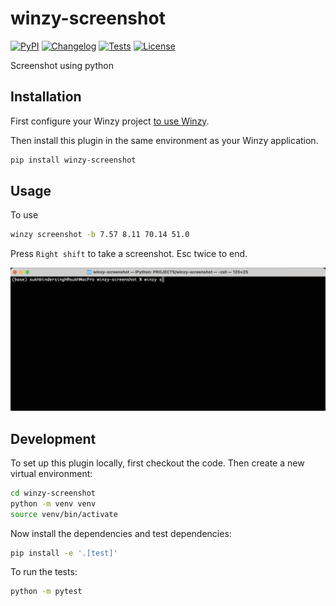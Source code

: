 # winzy-screenshot

[![PyPI](https://img.shields.io/pypi/v/winzy-screenshot.svg)](https://pypi.org/project/winzy-screenshot/)
[![Changelog](https://img.shields.io/github/v/release/sukhbinder/winzy-screenshot?include_prereleases&label=changelog)](https://github.com/sukhbinder/winzy-screenshot/releases)
[![Tests](https://github.com/sukhbinder/winzy-screenshot/workflows/Test/badge.svg)](https://github.com/sukhbinder/winzy-screenshot/actions?query=workflow%3ATest)
[![License](https://img.shields.io/badge/license-Apache%202.0-blue.svg)](https://github.com/sukhbinder/winzy-screenshot/blob/main/LICENSE)

Screenshot using python 

## Installation

First configure your Winzy project [to use Winzy](https://github.com/sukhbinder/winzy).

Then install this plugin in the same environment as your Winzy application.
```bash
pip install winzy-screenshot
```
## Usage

To use

```bash
winzy screenshot -b 7.57 8.11 70.14 51.0
```

Press `Right shift` to take a screenshot. Esc twice to end.

![winzy screenshot demo](https://raw.githubusercontent.com/sukhbinder/winzy-screenshot/main/winzy-screenshot-demo.gif)


## Development

To set up this plugin locally, first checkout the code. Then create a new virtual environment:
```bash
cd winzy-screenshot
python -m venv venv
source venv/bin/activate
```
Now install the dependencies and test dependencies:
```bash
pip install -e '.[test]'
```
To run the tests:
```bash
python -m pytest
```
